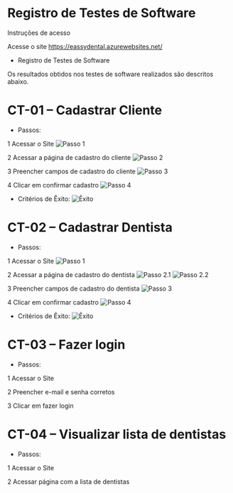 # Registro de Testes de Software

Instruções de acesso 

Acesse o site https://eassydental.azurewebsites.net/

* Registro de Testes de Software 

Os resultados obtidos nos testes de software realizados são descritos abaixo. 



# CT-01 – Cadastrar Cliente 

* Passos: 

1 Acessar o Site 
![Passo 1](img/testes/C01Passo1.png)

2 Acessar a página de cadastro do cliente
![Passo 2](img/testes/C01Passo2.png)

3 Preencher campos de cadastro do cliente 
![Passo 3](img/testes/C01Passo3.png)

4 Clicar em confirmar cadastro
![Passo 4](img/testes/C01Passo4.png)

* Critérios de Êxito: 
![Êxito](img/testes/C01Exito.png)



# CT-02 – Cadastrar Dentista 

* Passos: 

1 Acessar o Site 
![Passo 1](img/testes/C02Passo1.png)

2 Acessar a página de cadastro do dentista
![Passo 2.1](img/testes/C02Passo2.1.png)
![Passo 2.2](img/testes/C02Passo2.2.png)

3 Preencher campos de cadastro do dentista 
![Passo 3](img/testes/C02Passo3.png)

4 Clicar em confirmar cadastro
![Passo 4](img/testes/C02Passo4.png)

* Critérios de Êxito: 
![Êxito](img/testes/C02Exito.png)



# CT-03 – Fazer login 

* Passos:  

1 Acessar o Site 

2 Preencher e-mail e senha corretos 

3 Clicar em fazer login



# CT-04 – Visualizar lista de dentistas 

* Passos:  

1 Acessar o Site

2 Acessar página com a lista de dentistas